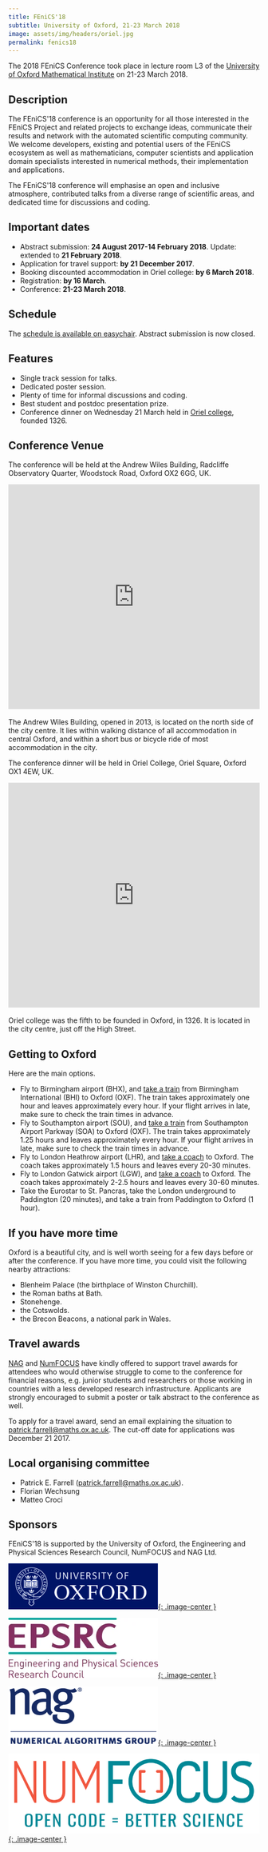 ```yaml
---
title: FEniCS'18
subtitle: University of Oxford, 21-23 March 2018
image: assets/img/headers/oriel.jpg
permalink: fenics18
---
```

The 2018 FEniCS Conference took place in lecture room L3 of the [University of Oxford Mathematical Institute](http://www.maths.ox.ac.uk) on 21-23 March 2018.

## Description
The FEniCS'18 conference is an opportunity for all those interested in the FEniCS Project and related projects to exchange ideas, communicate their results and network with the automated scientific computing community. We welcome developers, existing and potential users of the FEniCS ecosystem as well as mathematicians, computer scientists and application domain specialists interested in numerical methods, their implementation and applications.

The FEniCS'18 conference will emphasise an open and inclusive atmosphere, contributed talks from a diverse range of scientific areas, and dedicated time for discussions and coding.

## Important dates

- Abstract submission: **24 August 2017-14 February 2018**. Update: extended to **21 February 2018**.
- Application for travel support: **by 21 December 2017**.
- Booking discounted accommodation in Oriel college: **by 6 March 2018**.
- Registration: **by 16 March**.
- Conference: **21-23 March 2018**.

## Schedule
The [schedule is available on easychair](http://easychair.org/smart-program/FEniCS18/). Abstract submission is now closed.

## Features

- Single track session for talks.
- Dedicated poster session.
- Plenty of time for informal discussions and coding.
- Best student and postdoc presentation prize.
- Conference dinner on Wednesday 21 March held in [Oriel college](http://www.oriel.ox.ac.uk), founded 1326.

## Conference Venue
The conference will be held at the Andrew Wiles Building, Radcliffe Observatory Quarter, Woodstock Road, Oxford OX2 6GG, UK.

<iframe loading="lazy" style="border: 0;" src="https://www.google.com/maps/embed/v1/place?q=Mathematical+Institute+Oxford&amp;zoom=14&amp;key=AIzaSyC-acu8l9xcDppefWI9_yvfO4Xk7H0Ohhw" allowfullscreen="allowfullscreen" width="100%" height="450" frameborder="0"><br />
</iframe>

The Andrew Wiles Building, opened in 2013, is located on the north side of the city centre. It lies within walking distance of all accommodation in central Oxford, and within a short bus or bicycle ride of most accommodation in the city.

The conference dinner will be held in Oriel College, Oriel Square, Oxford OX1 4EW, UK.

<iframe loading="lazy" style="border: 0;" src="https://www.google.com/maps/embed/v1/place?q=Oriel+College+Oxford&amp;zoom=14&amp;key=AIzaSyC-acu8l9xcDppefWI9_yvfO4Xk7H0Ohhw" allowfullscreen="allowfullscreen" width="100%" height="450" frameborder="0"><br />
</iframe>

Oriel college was the fifth to be founded in Oxford, in 1326. It is located in the city centre, just off the High Street.

## Getting to Oxford
Here are the main options.

- Fly to Birmingham airport (BHX), and [take a train](https://www.crosscountrytrains.co.uk/) from Birmingham International (BHI) to Oxford (OXF). The train takes approximately one hour and leaves approximately every hour. If your flight arrives in late, make sure to check the train times in advance.
- Fly to Southampton airport (SOU), and [take a train](https://www.crosscountrytrains.co.uk/) from Southampton Airport Parkway (SOA) to Oxford (OXF). The train takes approximately 1.25 hours and leaves approximately every hour. If your flight arrives in late, make sure to check the train times in advance.
- Fly to London Heathrow airport (LHR), and [take a coach](https://airline.oxfordbus.co.uk/) to Oxford. The coach takes approximately 1.5 hours and leaves every 20-30 minutes.
- Fly to London Gatwick airport (LGW), and [take a coach](https://airline.oxfordbus.co.uk/) to Oxford. The coach takes approximately 2-2.5 hours and leaves every 30-60 minutes.
- Take the Eurostar to St. Pancras, take the London underground to Paddington (20 minutes), and take a train from Paddington to Oxford (1 hour).

## If you have more time
Oxford is a beautiful city, and is well worth seeing for a few days before or after the conference. If you have more time, you could visit the following nearby attractions:

- Blenheim Palace (the birthplace of Winston Churchill).
- the Roman baths at Bath.
- Stonehenge.
- the Cotswolds.
- the Brecon Beacons, a national park in Wales.

## Travel awards
[NAG](http://www.nag.co.uk) and [NumFOCUS](http://www.numfocus.org) have kindly offered to support travel awards for attendees who would otherwise struggle to come to the conference for financial reasons, e.g. junior students and researchers or those working in countries with a less developed research infrastructure. Applicants are strongly encouraged to submit a poster or talk abstract to the conference as well.

To apply for a travel award, send an email explaining the situation to [patrick.farrell@maths.ox.ac.uk](mailto:patrick.farrell@maths.ox.ac.uk). The cut-off date for applications was December 21 2017.

## Local organising committee

- Patrick E. Farrell ([patrick.farrell@maths.ox.ac.uk](mailto:patrick.farrell@maths.ox.ac.uk)).
- Florian Wechsung
- Matteo Croci

## Sponsors
FEniCS'18 is supported by the University of Oxford, the Engineering and Physical Sciences Research Council, NumFOCUS and NAG Ltd.

[![University of Oxford](/assets/img/fenics18/oxford.png){: .image-center }](https://www.ox.ac.uk/)

[![EPRSC](/assets/img/fenics18/epsrc.png){: .image-center }](https://www.epsrc.ac.uk/)

[![NAG](/assets/img/fenics18/nag.png){: .image-center }](https://www.nag.co.uk/)

[![NumFOCUS](/assets/img/numfocus.png){: .image-center }](https://www.numfocus.org/)
